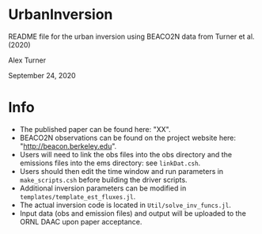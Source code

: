 # UrbanInversion
README file for the urban inversion using BEACO2N data from Turner et al. (2020)

Alex Turner

September 24, 2020


# Info
 * The published paper can be found here: "XX".
 * BEACO2N observations can be found on the project website here: "http://beacon.berkeley.edu".
 * Users will need to link the obs files into the obs directory and the emissions files into the ems directory: see `linkDat.csh`.
 * Users should then edit the time window and run parameters in `make_scripts.csh` before building the driver scripts.
 * Additional inversion parameters can be modified in `templates/template_est_fluxes.jl`.
 * The actual inversion code is located in `Util/solve_inv_funcs.jl`.
 * Input data (obs and emission files) and output will be uploaded to the ORNL DAAC upon paper acceptance.

